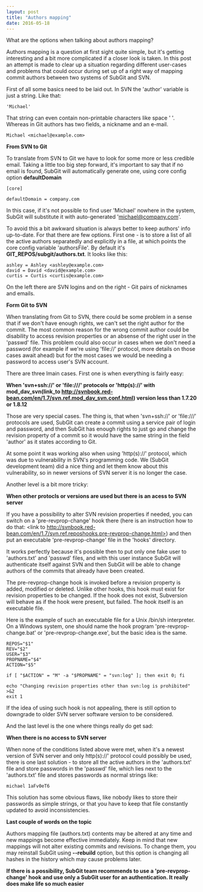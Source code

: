 ```yaml
---
layout: post
title: "Authors mapping"
date: 2016-05-18
---
```


What are the options when talking about authors mapping?

Authors mapping is a question at first sight quite simple, but it's getting interesting and a bit more complicated if a closer look is taken. In this post an attempt is made to clear up a situation regarding different user-cases and problems that could occur during set up of a right way of mapping commit authors between two systems of SubGit and SVN.

First of all some basics need to be laid out.
In SVN the 'author' variable is just a string. Like that:
    
    'Michael'

That string can even contain non-printable characters like space ' '. 
Whereas in Git authors has two fields, a nickname and an e-mail. 
    
    Michael <michael@example.com>

**From SVN to Git**

To translate from SVN to Git we have to look for some more or less credible email. Taking a little too big step forward, it's important to say that if no email is found, SubGit will automatically generate one, using core config option **defaultDomain**

    [core]

    defaultDomain = company.com

In this case, if it's not possible to find user 'Michael' nowhere in the system, SubGit will substitute it with auto-generated 'michael@company.com'.

To avoid this a bit awkward situation is always better to keep authors' info up-to-date. For that there are few options.
First one - is to store a list of all the active authors separatedly and explicitly in a file, at which points the core config variable 'authorsFile'. By default it's **GIT_REPOS/subgit/authors.txt**. It looks like this:

    ashley = Ashley <ashley@example.com>
    david = David <david@example.com>
    curtis = Curtis <curtis@example.com>

On the left there are SVN logins and on the right - Git pairs of nicknames and emails.


**Form Git to SVN**

When translating from Git to SVN, there could be some problem in a sense that if we don't have enough rights, we can't set the right author for the commit. The most common reason for the wrong commit author could be disability to access revision properties or an absense of the right user in the 'passwd' file. This problem could also occur in cases when we don't need a password (for example if we're using 'file://' protocol, more details on those cases await ahead) but for the most cases we would be needing a password to access user's SVN account.

There are three lmain cases.
First one is when everything is fairly easy:

**When 'svn+ssh://' or 'file:///' protocols or 'http(s)://' with mod_dav_svn(link_to http://svnbook.red-bean.com/en/1.7/svn.ref.mod_dav_svn.conf.html) version less than 1.7.20 or 
1.8.12**

Those are very special cases. The thing is, that when 'svn+ssh://' or 'file:///' protocols are used, SubGit can create a commit using a service pair of login and password, and then SubGit has enough rights to just go and change the revision property of a commit so it would have the same string in the field 'author' as it states according to Git.

At some point it was working also when using 'http(s)://' protocol, which was due to vulnerability in SVN's programming code. We (SubGit development team) did a nice thing and let them know about this vulnerability, so in newer versions of SVN server it is no longer the case.

Another level is a bit more tricky:

**When other protocls or versions are used but there is an acess to SVN server**

If you have a possibility to alter SVN revision properties if needed, you can switch on a 'pre-revprop-change' hook there (here is an instruction how to do that: <link to http://svnbook.red-bean.com/en/1.7/svn.ref.reposhooks.pre-revprop-change.html>) and then put an executable 'pre-revprop-change' file in the 'hooks' directory.

It works perfectly because it's possible then to put only one fake user to 'authors.txt' and 'passwd' files, and with this user instance SubGit will authenticate itself against SVN and then SubGit will be able to change authors of the commits that already have been created.

The pre-revprop-change hook is invoked before a revision property is added, modified or deleted. Unlike other hooks, this hook must exist for revision properties to be changed.  If the hook does not exist, Subversion will behave as if the hook were present, but failed. The hook itself is an executable file.

Here is the example of such an executable file for a Unix /bin/sh interpreter. On a Windows system, one should name the hook program 'pre-revprop-change.bat' or 'pre-revprop-change.exe', but the basic idea is the same.
    
    REPOS="$1"
    REV="$2"
    USER="$3"
    PROPNAME="$4"
    ACTION="$5"

    if [ "$ACTION" = "M" -a "$PROPNAME" = "svn:log" ]; then exit 0; fi

    echo "Changing revision properties other than svn:log is prohibited" >&2
    exit 1

If the idea of using such hook is not appealing, there is still option to downgrade to older SVN server software version to be considered.

And the last level is the one where things really do get sad:

**When there is no access to SVN server**

When none of the conditions listed above were met, when it's a newest version of SVN server and only http(s)://' protocol could possibly be used, there is one last solution - to store all the active authors in the 'authors.txt' file and store passwords in the 'passwd' file, which lies next to the 'authors.txt' file and stores passwords as normal strings like:

    michael 1aFv0eT6

This solution has some obvious flaws, like nobody likes to store their passwords as simple strings, or that you have to keep that file constantly updated to avoid inconsistencies. 

**Last couple of words on the topic**

Authors mapping file (authors.txt) contents may be altered at any time and new mappings become effective immediately. Keep in mind that new mappings will not alter existing commits and revisions. To change them, you may reinstall SubGit using **--rebuild** option, but this option is changing all hashes in the history which may cause problems later. 

**If there is a possibility, SubGit team recommends to use a 'pre-revprop-change' hook and use only a SubGit user for an authentication. It really does make life so much easier**
